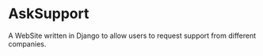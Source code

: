 # AskSupport
A WebSite written in Django to allow users to request support from different companies.
